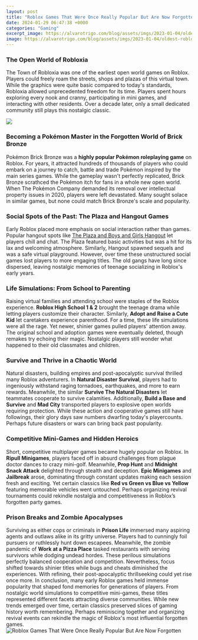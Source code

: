 ```yaml
---
layout: post
title: "Roblox Games That Were Once Really Popular But Are Now Forgotten"
date: 2024-01-29 06:47:38 +0000
categories: "Gaming"
excerpt_image: https://alvarotrigo.com/blog/assets/imgs/2023-01-04/oldest-roblox-games-chaos-canyon.jpeg
image: https://alvarotrigo.com/blog/assets/imgs/2023-01-04/oldest-roblox-games-chaos-canyon.jpeg
---
```


### The Open World of Robloxia 
The Town of Robloxia was one of the earliest open world games on Roblox. Players could freely roam the streets, shops and plazas of this virtual town. While the graphics were quite basic compared to today's standards, Robloxia allowed unprecedented freedom for its time. Players spent hours exploring every nook and cranny, participating in mini games, and interacting with other residents. Over a decade later, only a small dedicated community still plays this nostalgic classic. 

![](https://i.ytimg.com/vi/pN8wnH0Sxgc/hqdefault.jpg)
### Becoming a Pokémon Master in the Forgotten World of Brick Bronze
Pokémon Brick Bronze was a **highly popular Pokémon roleplaying game** on Roblox. For years, it attracted hundreds of thousands of players who could embark on a journey to catch, battle and trade Pokémon inspired by the main series games. While the gameplay wasn't perfectly replicated, Brick Bronze scrathced the Pokémon itch for fans in a whole new open world. When The Pokémon Company demanded its removal over intellectual property issues in 2020, players were left devastated. Many sought solace in similar games, but none could match Brick Bronze's scale and popularity.  
### Social Spots of the Past: The Plaza and Hangout Games
Early Roblox placed more emphasis on social interaction rather than games. Popular hangout spots like [The Plaza and Boys and Girls Hangout](https://store.fi.io.vn/womens-cute-boston-terrier-american-flag-usa-patriotic-dog-lover-v-neck-t-shirt/men&) let players chill and chat. The Plaza featured basic activities but was a hit for its lax and welcoming atmosphere. Similarly, Hangout spawned sequels and was a safe virtual playground. However, over time these unstructured social games lost players to more engaging titles. The old gangs have long since dispersed, leaving nostalgic memories of teenage socializing in Roblox's early years.
### Life Simulations: From School to Parenting  
Raising virtual families and attending school were staples of the Roblox experience. **Roblox High School 1 & 2** brought the teenage drama while letting players customize their character. Similarly, **Adopt and Raise a Cute Kid** let caretakers experience parenthood. For a time, these life simulations were all the rage. Yet newer, shinier games pulled players' attention away. The original school and adoption games were eventually deleted, though remakes try echoing their magic. Nostalgic players still wonder what happened to their old classmates and children.
### Survive and Thrive in a Chaotic World
Natural disasters, building empires and post-apocalyptic survival thrilled many Roblox adventurers. In **Natural Disaster Survival**, players had to ingeniously withstand raging tornadoes, earthquakes, and more to earn rewards. Meanwhile, the similar **Survive The Natural Disasters** let teammates cooperate to survive calamities. Additionally, **Build a Base and Survive** and **Mad City** transported players to explosive open worlds requiring protection. While these action and cooperative games still have followings, their glory days saw numbers dwarfing today's playercounts. Perhaps future disasters or wars can bring back past popularity.  
### Competitive Mini-Games and Hidden Heroics
Short, competitive multiplayer games became hugely popular on Roblox. In **Ripull Minigames**, players faced off in absurd challenges from plague doctor dances to crazy mini-golf. Meanwhile, **Prop Hunt** and **Midnight Snack Attack** delighted through stealth and deception. **Epic Minigames** and **Jailbreak** arose, dominating through constant updates making each session fresh and exciting. Yet certain classics like **Red vs Green vs Blue vs Yellow** featuring memorable vehicles went untouched. Perhaps organizing revival tournaments could rekindle nostalgia and competitiveness in Roblox’s forgotten party games.
### Prison Breaks and Zombie Apocalypses 
Surviving as either cops or criminals in **Prison Life** immersed many aspiring agents and outlaws alike in its gritty universe. Players had to cunningly foil pursuers or ruthlessly hunt down escapees. Meanwhile, the zombie pandemic of **Work at a Pizza Place** tasked restaurants with serving survivors while dodging undead hordes. These perilous simulations perfectly balanced cooperation and competition. Nevertheless, focus shifted towards shinier titles while bugs and cheats diminished the experiences. With refining, their post-apocalyptic thrillseeking could yet rise once more.
In conclusion, many early Roblox games held immense popularity that shaped fond memories for generations of players. From nostalgic world simulations to competitive mini-games, these titles represented different facets attracting diverse communities. While new trends emerged over time, certain classics preserved slices of gaming history worth remembering. Perhaps reminiscing together and organizing revival events can rekindle the magic of Roblox's most influential forgotten games.
![Roblox Games That Were Once Really Popular But Are Now Forgotten](https://alvarotrigo.com/blog/assets/imgs/2023-01-04/oldest-roblox-games-chaos-canyon.jpeg)